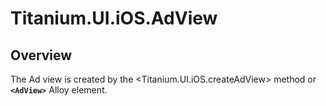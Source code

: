 # Titanium.UI.iOS.AdView

<ProxySummary/>

## Overview

The Ad view is created by the <Titanium.UI.iOS.createAdView> method or **`<AdView>`** Alloy element.

<ApiDocs/>
